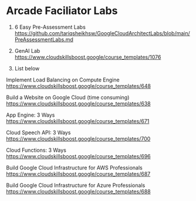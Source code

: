 # Arcade Faciliator Labs

1) 6 Easy Pre-Assessment Labs  
https://github.com/tariqsheikhsw/GoogleCloudArchitectLabs/blob/main/PreAssessmentLabs.md

2) GenAI Lab  
https://www.cloudskillsboost.google/course_templates/1076

3) List below  


Implement Load Balancing on Compute Engine  
https://www.cloudskillsboost.google/course_templates/648 


Build a Website on Google Cloud (time consuming)  
https://www.cloudskillsboost.google/course_templates/638  


App Engine: 3 Ways    
https://www.cloudskillsboost.google/course_templates/671  


Cloud Speech API: 3 Ways  
https://www.cloudskillsboost.google/course_templates/700  


Cloud Functions: 3 Ways  
https://www.cloudskillsboost.google/course_templates/696  


Build Google Cloud Infrastructure for AWS Professionals  
https://www.cloudskillsboost.google/course_templates/687


Build Google Cloud Infrastructure for Azure Professionals  
https://www.cloudskillsboost.google/course_templates/688

